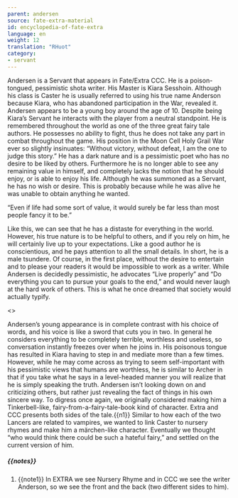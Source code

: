 ```yaml
---
parent: andersen
source: fate-extra-material
id: encyclopedia-of-fate-extra
language: en
weight: 12
translation: "RHuot"
category:
- servant
---
```


Andersen is a Servant that appears in Fate/Extra CCC. He is a poison-tongued, pessimistic shota writer. His Master is Kiara Sesshoin.
Although his class is Caster he is usually referred to using his true name Anderson because Kiara, who has abandoned participation in the War, revealed it. Andersen appears to be a young boy around the age of 10.
Despite being Kiara’s Servant he interacts with the player from a neutral standpoint.
He is remembered throughout the world as one of the three great fairy tale authors.
He possesses no ability to fight, thus he does not take any part in combat throughout the game. His position in the Moon Cell Holy Grail War ever so slightly insinuates: “Without victory, without defeat, I am the one to judge this story.”
He has a dark nature and is a pessimistic poet who has no desire to be liked by others. Furthermore he is no longer able to see any remaining value in himself, and completely lacks the notion that he should enjoy, or is able to enjoy his life.
Although he was summoned as a Servant, he has no wish or desire. This is probably because while he was alive he was unable to obtain anything he wanted.

“Even if life had some sort of value, it would surely be far less than most people fancy it to be.”

Like this, we can see that he has a distaste for everything in the world.
However, his true nature is to be helpful to others, and if you rely on him, he will certainly live up to your expectations. Like a good author he is conscientious, and he pays attention to all the small details. In short, he is a male tsundere.
Of course, in the first place, without the desire to entertain and to please your readers it would be impossible to work as a writer.
While Andersen is decidedly pessimistic, he advocates “Live properly” and “Do everything you can to pursue your goals to the end,” and would never laugh at the hard work of others. This is what he once dreamed that society would actually typify.

<>

Andersen’s young appearance is in complete contrast with his choice of words, and his voice is like a sword that cuts you in two.
In general he considers everything to be completely terrible, worthless and useless, so conversation instantly freezes over when he joins in. His poisonous tongue has resulted in Kiara having to step in and mediate more than a few times.
However, while he may come across as trying to seem self-important with his pessimistic views that humans are worthless, he is similar to Archer in that if you take what he says in a level-headed manner you will realize that he is simply speaking the truth. Andersen isn’t looking down on and criticizing others, but rather just revealing the fact of things in his own sincere way.
To digress once again, we originally considered making him a Tinkerbell-like, fairy-from-a-fairy-tale-book kind of character.
Extra and CCC presents both sides of the tale.{{n1}}
Similar to how each of the two Lancers are related to vampires, we wanted to link Caster to nursery rhymes and make him a märchen-like character. Eventually we thought “who would think there could be such a hateful fairy,” and settled on the current version of him.

##### {{notes}}

1. {{note1}} In EXTRA we see Nursery Rhyme and in CCC we see the writer Anderson, so we see the front and the back (two different sides to him).
